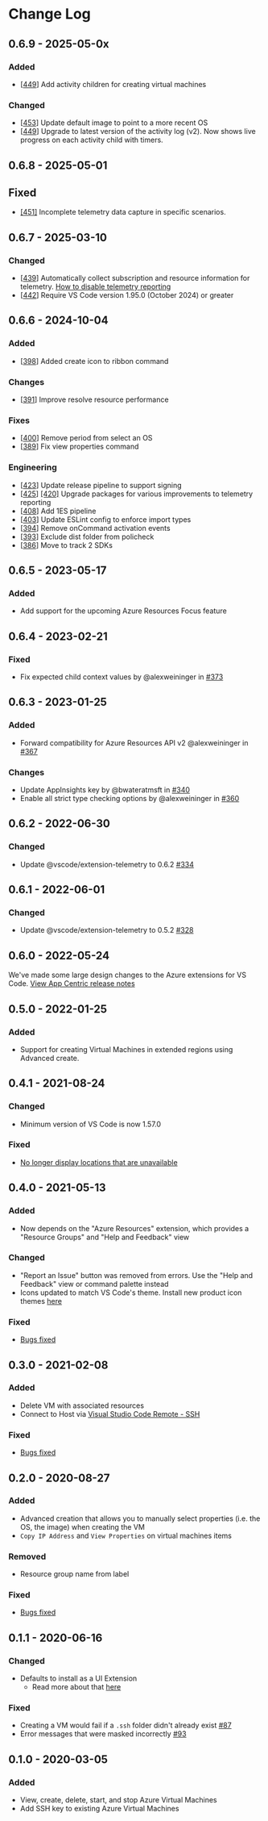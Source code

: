 # Change Log

## 0.6.9 - 2025-05-0x
### Added
* [[449](https://github.com/microsoft/vscode-azurevirtualmachines/pull/449)] Add activity children for creating virtual machines

### Changed
* [[453](https://github.com/microsoft/vscode-azurevirtualmachines/pull/453)] Update default image to point to a more recent OS
* [[449](https://github.com/microsoft/vscode-azurevirtualmachines/pull/449)] Upgrade to latest version of the activity log (v2). Now shows live progress on each activity child with timers.

## 0.6.8 - 2025-05-01
## Fixed
* [[451]](https://github.com/microsoft/vscode-azurevirtualmachines/pull/451) Incomplete telemetry data capture in specific scenarios.

## 0.6.7 - 2025-03-10

### Changed
* [[439](https://github.com/microsoft/vscode-azurevirtualmachines/pull/439)] Automatically collect subscription and resource information for telemetry. [How to disable telemetry reporting](https://code.visualstudio.com/docs/supporting/FAQ#_how-to-disable-telemetry-reporting)
* [[442](https://github.com/microsoft/vscode-azureappservice/pull/442)] Require VS Code version 1.95.0 (October 2024) or greater

## 0.6.6 - 2024-10-04
### Added
* [[398](https://github.com/microsoft/vscode-azurevirtualmachines/pull/398)] Added create icon to ribbon command

### Changes
* [[391](https://github.com/microsoft/vscode-azurevirtualmachines/pull/391)] Improve resolve resource performance

### Fixes
* [[400](https://github.com/microsoft/vscode-azurevirtualmachines/pull/400)] Remove period from select an OS
* [[389](https://github.com/microsoft/vscode-azurevirtualmachines/pull/389)] Fix view properties command

### Engineering
* [[423](https://github.com/microsoft/vscode-azurevirtualmachines/pull/423)] Update release pipeline to support signing
* [[425](https://github.com/microsoft/vscode-azurevirtualmachines/pull/425)] [[420]](https://github.com/microsoft/vscode-azurevirtualmachines/pull/420) Upgrade packages for various improvements to telemetry reporting
* [[408](https://github.com/microsoft/vscode-azurevirtualmachines/pull/408)] Add 1ES pipeline
* [[403](https://github.com/microsoft/vscode-azurevirtualmachines/pull/403)] Update ESLint config to enforce import types
* [[394](https://github.com/microsoft/vscode-azurevirtualmachines/pull/394)] Remove onCommand activation events
* [[393](https://github.com/microsoft/vscode-azurevirtualmachines/pull/393)] Exclude dist folder from policheck
* [[386](https://github.com/microsoft/vscode-azurevirtualmachines/pull/386)] Move to track 2 SDKs

## 0.6.5 - 2023-05-17

### Added
* Add support for the upcoming Azure Resources Focus feature

## 0.6.4 - 2023-02-21

### Fixed
* Fix expected child context values by @alexweininger in [#373](https://github.com/microsoft/vscode-azurevirtualmachines/pull/373)

## 0.6.3 - 2023-01-25

### Added
* Forward compatibility for Azure Resources API v2 @alexweininger in [#367](https://github.com/microsoft/vscode-azurevirtualmachines/pull/367)

### Changes
* Update AppInsights key by @bwateratmsft in [#340](https://github.com/microsoft/vscode-azurevirtualmachines/pull/340)
* Enable all strict type checking options by @alexweininger in [#360](https://github.com/microsoft/vscode-azurevirtualmachines/pull/360)

## 0.6.2 - 2022-06-30

### Changed
- Update @vscode/extension-telemetry to 0.6.2 [#334](https://github.com/microsoft/vscode-azurevirtualmachines/pull/334)

## 0.6.1 - 2022-06-01

### Changed
- Update @vscode/extension-telemetry to 0.5.2 [#328](https://github.com/microsoft/vscode-azurevirtualmachines/pull/328)

## 0.6.0 - 2022-05-24

We've made some large design changes to the Azure extensions for VS Code. [View App Centric release notes](https://aka.ms/AzCode/AppCentric)

## 0.5.0 - 2022-01-25

### Added
- Support for creating Virtual Machines in extended regions using Advanced create.

## 0.4.1 - 2021-08-24

### Changed
- Minimum version of VS Code is now 1.57.0
### Fixed
- [No longer display locations that are unavailable](https://github.com/microsoft/vscode-azurevirtualmachines/issues/20)

## 0.4.0 - 2021-05-13
### Added
- Now depends on the "Azure Resources" extension, which provides a "Resource Groups" and "Help and Feedback" view

### Changed
- "Report an Issue" button was removed from errors. Use the "Help and Feedback" view or command palette instead
- Icons updated to match VS Code's theme. Install new product icon themes [here](https://marketplace.visualstudio.com/search?term=tag%3Aproduct-icon-theme&target=VSCode)

### Fixed
- [Bugs fixed](https://github.com/microsoft/vscode-azurevirtualmachines/milestone/9?closed=1)

## 0.3.0 - 2021-02-08

### Added
- Delete VM with associated resources
- Connect to Host via [Visual Studio Code Remote - SSH](https://marketplace.visualstudio.com/items?itemName=ms-vscode-remote.remote-ssh)

### Fixed
- [Bugs fixed](https://github.com/microsoft/vscode-azurevirtualmachines/issues?q=is%3Aissue+milestone%3A0.3.0+is%3Aclosed)

## 0.2.0 - 2020-08-27

### Added
- Advanced creation that allows you to manually select properties (i.e. the OS, the image) when creating the VM
- `Copy IP Address` and `View Properties` on virtual machines items

### Removed
- Resource group name from label

### Fixed
- [Bugs fixed](https://github.com/microsoft/vscode-azurevirtualmachines/milestone/5?closed=1)

## 0.1.1 - 2020-06-16

### Changed
- Defaults to install as a UI Extension
    - Read more about that [here](https://code.visualstudio.com/api/advanced-topics/remote-extensions)

### Fixed
- Creating a VM would fail if a `.ssh` folder didn't already exist [#87](https://github.com/microsoft/vscode-azurevirtualmachines/issues/87)
- Error messages that were masked incorrectly [#93](https://github.com/microsoft/vscode-azurevirtualmachines/issues/93)

## 0.1.0 - 2020-03-05

### Added
- View, create, delete, start, and stop Azure Virtual Machines
- Add SSH key to existing Azure Virtual Machines
